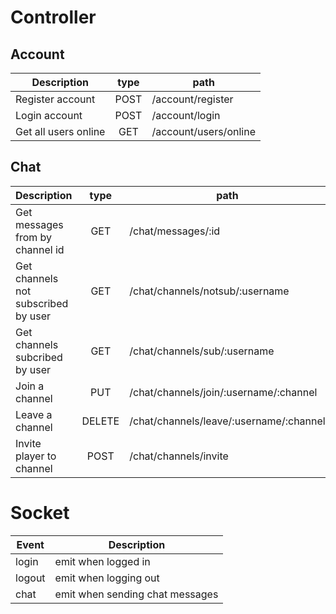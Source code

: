 # Controller
## Account
| Description           | type | path                   |
| --------------------- |:----:|----------------------- |
| Register account      |POST  | /account/register      |
| Login account         |POST  | /account/login         |
| Get all users online  |GET   | /account/users/online  |

## Chat
| Description                           | type | path                                   |
| ---------------------                 |:----:|-----------------------                 |
| Get messages from by channel id       |GET   | /chat/messages/:id                     |
| Get channels not subscribed by user   |GET   | /chat/channels/notsub/:username        |
| Get channels subcribed by user        |GET   | /chat/channels/sub/:username           |   
| Join a channel                        |PUT   | /chat/channels/join/:username/:channel |
| Leave a channel                       |DELETE| /chat/channels/leave/:username/:channel|
| Invite player to channel              |POST  | /chat/channels/invite                  |


# Socket
|Event  | Description                       |
|-----  | -----------                       |
|login  | emit when logged in               |
|logout | emit when logging out             |
|chat   | emit when sending chat messages   |